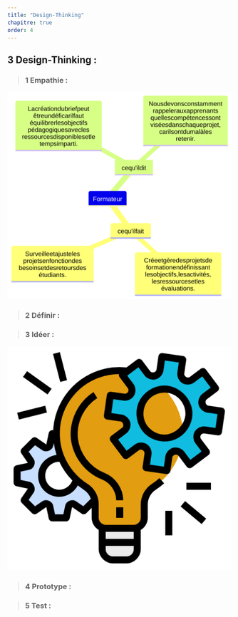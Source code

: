 ```yaml
---
title: "Design-Thinking"
chapitre: true
order: 4
---
```

<a id="Design-Thinking"></a>

## 3 Design-Thinking :

> ### 1 Empathie :

<div class="image-container">
  <img src="../Image/carte-empathie_pkg_creation_projets.svg" alt="Description of image">
</div>

> ### 2 Définir :



> ### 3 Idéer :

![Idéer](../Image/Idéer.png)



> ### 4 Prototype :

> ### 5 Test :

